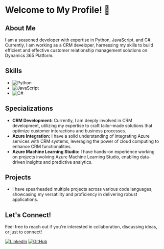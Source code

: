 # Welcome to My Profile! 👋

## About Me
I am a seasoned developer with expertise in Python, JavaScript, and C#. Currently, I am working as a CRM developer, harnessing my skills to build efficient and effective customer relationship management solutions on Dynamics 365 Platform.

## Skills
- ![Python](https://img.shields.io/badge/-Python-blue?style=flat-square&logo=python&logoColor=white)
- ![JavaScript](https://img.shields.io/badge/-JavaScript-yellow?style=flat-square&logo=javascript&logoColor=white)
- ![C#](https://img.shields.io/badge/-C%23-purple?style=flat-square&logo=c-sharp&logoColor=white)

## Specializations
- **CRM Development:** Currently, I am deeply involved in CRM development, utilizing my expertise to craft tailor-made solutions that optimize customer interactions and business processes.
- **Azure Integration:** I have a solid understanding of integrating Azure services with CRM systems, leveraging the power of cloud computing to enhance CRM functionalities.
- **Azure Machine Learning Studio:** I have hands-on experience working on projects involving Azure Machine Learning Studio, enabling data-driven insights and predictive analytics.

## Projects
- I have spearheaded multiple projects across various code languages, showcasing my versatility and proficiency in delivering robust applications.

## Let's Connect!
Feel free to reach out if you're interested in collaboration, discussing ideas, or just to connect! 

[![LinkedIn](https://img.shields.io/badge/-LinkedIn-blue?style=flat-square&logo=linkedin&logoColor=white)](https://www.linkedin.com/in/svrgh/)
[![GitHub](https://img.shields.io/badge/-GitHub-black?style=flat-square&logo=github&logoColor=white)](https://github.com/Suvargha-2000)
